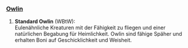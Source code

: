 
### [**Owlin**](http://dnd5e.wikidot.com/lineage:owlin)

1. **Standard Owlin** (WBtW):  
   Eulenähnliche Kreaturen mit der Fähigkeit zu fliegen und einer natürlichen Begabung für Heimlichkeit. Owlin sind fähige Späher und erhalten Boni auf Geschicklichkeit und Weisheit.
